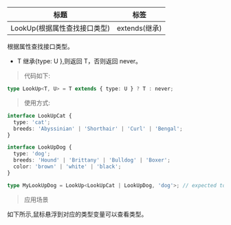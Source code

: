 | 标题                         | 标签          |
| ---------------------------- | ------------- |
| LookUp(根据属性查找接口类型) | extends(继承) |

根据属性查找接口类型。

- T 继承{type: U },则返回 T，否则返回 never。

> 代码如下:

```ts
type LookUp<T, U> = T extends { type: U } ? T : never;
```

> 使用方式:

```ts
interface LookUpCat {
  type: 'cat';
  breeds: 'Abyssinian' | 'Shorthair' | 'Curl' | 'Bengal';
}

interface LookUpDog {
  type: 'dog';
  breeds: 'Hound' | 'Brittany' | 'Bulldog' | 'Boxer';
  color: 'brown' | 'white' | 'black';
}

type MyLookUpDog = LookUp<LookUpCat | LookUpDog, 'dog'>; // expected to be `LookUpDog`
```

> 应用场景

如下所示,鼠标悬浮到对应的类型变量可以查看类型。

<div class="code-editor" data-url="codes/typescript/demo/LookUp.ts" data-language="typescript"></div>
